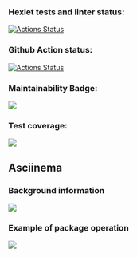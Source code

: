 ### Hexlet tests and linter status:
[![Actions Status](https://github.com/KseniiaF91/frontend-project-46/workflows/hexlet-check/badge.svg)](https://github.com/KseniiaF91/frontend-project-46/actions)

### Github Action status:
[![Actions Status](https://github.com/KseniiaF91/frontend-project-46/actions/workflows/nodejs.yml/badge.svg)](https://github.com/KseniiaF91/frontend-project-46/actions)

### Maintainability Badge:
<a href="https://codeclimate.com/github/KseniiaF91/frontend-project-46/maintainability"><img src="https://api.codeclimate.com/v1/badges/d2517d759b2ae2b8b06e/maintainability" /></a>

### Test coverage: 
<a href="https://codeclimate.com/github/KseniiaF91/frontend-project-46/test_coverage"><img src="https://api.codeclimate.com/v1/badges/d2517d759b2ae2b8b06e/test_coverage" /></a>

## Asciinema
### Background information
<a href="https://asciinema.org/a/rGyLK4LdvHcUgRq8k9GNsGde1" target="_blank"><img src="https://asciinema.org/a/rGyLK4LdvHcUgRq8k9GNsGde1.svg" /></a>

### Example of package operation
<a href="https://asciinema.org/a/tVL0PcZZt9GbMIcskXpyPI2bd" target="_blank"><img src="https://asciinema.org/a/tVL0PcZZt9GbMIcskXpyPI2bd.svg" /></a>
